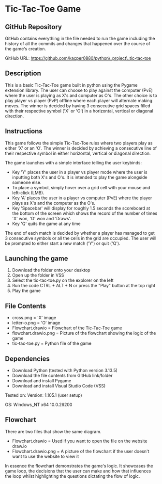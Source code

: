 # **Tic-Tac-Toe Game**



## GitHub Repository



GitHub contains everything in the file needed to run the game including the history of all the commits and changes that happened over the course of the game's creation.

GitHub URL: https://github.com/kacper0880/python\_project\_tic-tac-toe    



## Description



This is a basic Tic-Tac-Toe game built in python using the Pygame extension library. The user can choose to play against the computer (PvE) where the user is playing as X's and computer as O's. The other choice is to play player vs player (PvP) offline where each player will alternate making moves. The winner is decided by having 3 consecutive grid spaces filled with their respective symbol ('X' or 'O') in a horizontal, vertical or diagonal direction.



## Instructions

This game follows the simple Tic-Tac-Toe rules where two players play as either 'X' or an 'O'. The winner is decided by achieving a consecutive line of their respective symbol in either horizontal, vertical or diagonal direction. 



The game launches with a simple interface telling the user keybinds:

* Key 'Y' places the user in a player vs player mode where the user is inputting both X's and O's. It is intended to play the game alongside someone else.
* To place a symbol, simply hover over a grid cell with your mouse and left-click (LMB).
* Key 'A' places the user in a player vs computer (PvE) where the player plays as X's and the computer as the O's.
* Key 'Spacebar' will display for roughly 1.5 seconds the scoreboard at the bottom of the screen which shows the record of the number of times 'X' won, 'O' won and 'Draws'. 
* Key 'Q' quits the game at any time



The end of each match is decided by whether a player has managed to get 3 consecutive symbols or all the cells in the grid are occupied. The user will be prompted to either start a new match ('Y') or quit ('Q').



## Launching the game

1. Download the folder onto your desktop
2. Open up the folder in VSS
3. Select the tic-tac-toe.py on the explorer on the left
4. Run the code CTRL + ALT + N or press the "Play" button at the top right
5. Play the game



## File Contents

* cross.png = 'X' image
* letter-o.png = 'O' image
* Flowchart.drawio = Flowchart of the Tic-Tac-Toe game
* flowchart.drawio.png = Picture of the flowchart showing the logic of the game
* tic-tac-toe.py = Python file of the game



## Dependencies

* Download Python (tested with Python version 3.13.5)
* Download the file contents from GitHub link/folder
* Download and install Pygame
* Download and install Visual Studio Code (VSS)

Tested on:
Version: 1.105.1 (user setup)

OS: Windows\_NT x64 10.0.26200



## Flowchart



There are two files that show the same diagram.

* Flowchart.drawio = Used if you want to open the file on the website draw.io
* Flowchart.drawio.png = A picture of the flowchart if the user doesn't want to use the website to view it



In essence the flowchart demonstrates the game's logic. It showcases the game loop, the decisions that the user can make and how that influences the loop whilst highlighting the questions dictating the flow of logic.



